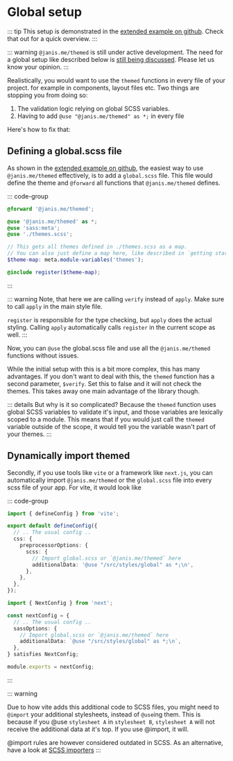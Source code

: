 # Global setup

::: tip
This setup is demonstrated in the [extended example on github](https://github.com/janis-me/themed/tree/main/examples/vite-vanilla-extended). Check that out for a quick overview.
:::

::: warning
`@janis.me/themed` is still under active development. The need for a global setup like described below is [still being discussed](https://github.com/janis-me/themed/issues/15). Please let us know your opinion.
:::

Realistically, you would want to use the `themed` functions in every file of your project. for example in components, layout files etc.
Two things are stopping you from doing so:

1. The validation logic relying on global SCSS variables.
2. Having to add `@use "@janis.me/themed" as *;` in every file

Here's how to fix that:

## Defining a global.scss file

As shown in the [extended example on github](https://github.com/janis-me/themed/tree/main/examples/vite-vanilla-extended), the easiest way to use `@janis.me/themed` effectively, is to add a `global.scss` file.
This file would define the theme and `@forward` all functions that `@janis.me/themed` defines.

::: code-group

```scss [global.scss]
@forward '@janis.me/themed';

@use '@janis.me/themed' as *;
@use 'sass:meta';
@use './themes.scss';

// This gets all themes defined in ./themes.scss as a map.
// You can also just define a map here, like described in `getting started`.
$theme-map: meta.module-variables('themes');

@include register($theme-map);
```

:::

::: warning
Note, that here we are calling `verify` instead of `apply`. Make sure to call `apply` in the main style file.

`register` is responsible for the type checking, but `apply` does the actual styling.
Calling `apply` automatically calls `register` in the current scope as well.
:::

Now, you can `@use` the global.scss file and use all the `@janis.me/themed` functions without issues.

While the initial setup with this is a bit more complex, this has many advantages. If you don't want to deal with this,
the `themed` function has a second parameter, `$verify`. Set this to false and it will not check the themes. This takes away one main advantage of the library though.

::: details But why is it so complicated?
Because the `themed` function uses global SCSS variables to validate it's input, and those variables are lexically scoped to a module.
This means that if you would just call the `themed` variable outside of the scope, it would tell you the variable wasn't part of your themes.
:::

## Dynamically import themed

Secondly, if you use tools like `vite` or a framework like `next.js`, you can automatically import `@janis.me/themed` or the `global.scss` file into every scss file of your app.
For vite, it would look like

::: code-group

```ts [vite.config.ts] {9}
import { defineConfig } from 'vite';

export default defineConfig({
  // .. The usual config ..
  css: {
    preprocessorOptions: {
      scss: {
        // Import global.scss or `@janis.me/themed` here
        additionalData: '@use "/src/styles/global" as *;\n',
      },
    },
  },
});
```

```ts [next.config.ts] {5}
import { NextConfig } from 'next';

const nextConfig = {
  // .. The usual config ..
  sassOptions: {
    // Import global.scss or `@janis.me/themed` here
    additionalData: `@use "/src/styles/global" as *;\n`,
  },
} satisfies NextConfig;

module.exports = nextConfig;
```

:::

::: warning

Due to how vite adds this additional code to SCSS files, you might need to `@import` your additional stylesheets, instead of `@use`ing them.
This is because if you @use `stylesheet A` in `stylesheet B`, `stylesheet A` will not receive the additional data at it's top. If you use @import, it will.

@import rules are however considered outdated in SCSS. As an alternative, have a look at [SCSS importers](https://sass-lang.com/documentation/js-api/interfaces/importer/)
:::
